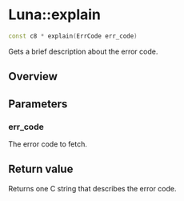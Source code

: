 # Luna::explain

```c++
const c8 * explain(ErrCode err_code)
```

Gets a brief description about the error code. 

## Overview


## Parameters
### err_code
The error code to fetch. 

## Return value
Returns one C string that describes the error code. 

